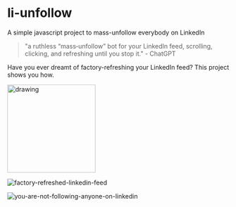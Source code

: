 # li-unfollow
A simple javascript project to mass-unfollow everybody on LinkedIn

> "a ruthless “mass‑unfollow” bot for your LinkedIn feed, scrolling, clicking, and refreshing until you stop it." - ChatGPT

Have you ever dreamt of factory-refreshing your LinkedIn feed?  This project shows you how.

<img src="[drawing.jpg](https://github.com/user-attachments/assets/d7849162-0569-454e-b684-690433dd9e23)" alt="drawing" width="200"/>

![factory-refreshed-linkedin-feed](https://github.com/user-attachments/assets/d7849162-0569-454e-b684-690433dd9e23)

![you-are-not-following-anyone-on-linkedin](https://github.com/user-attachments/assets/0fa5e43b-332e-4206-bce1-0dd462509b60)
